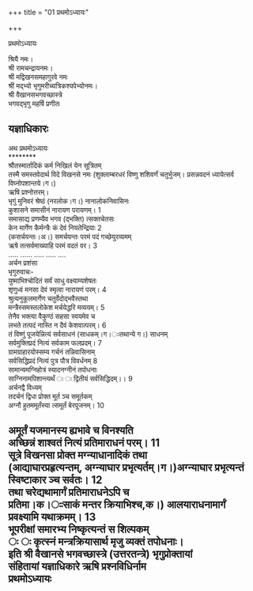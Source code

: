 +++
title = "01 प्रथमोऽध्यायः"

+++



प्रथमोऽध्यायः  




  
श्रियै नमः।  
श्री रामचन्द्रायनमः।  
श्री मद्विखनसमहागुरवे नमः  
श्री मद्भ्यो भृगुमरीच्यत्रिकश्यपेभ्योनमः।  
श्री वैखानसभगवच्छास्त्रे  
भगवद्भृगु महर्षि प्रणीतः  
  
यज्ञाधिकारः  
------------  
अथ प्रथमोऽध्यायः  
\*\*\*\*\*\*\*\*  
श्रौतस्मार्तादिकं कर्म निखिलं येन सूत्रितम्  
तस्मै समस्तवेदार्थ विदे विखनसे नमः (शुक्लाम्बरधरं विष्णु शशिवर्णं चतुर्भुजम्। प्रसन्नवदनं ध्यायेत्सर्व विघ्नोपशान्तये।ग।)  
ऋषि प्रश्नोत्तरम्।  
भृगुं मुनिवरं श्रेष्ठं (नरलोक।ग।) नानालोकनिवासिनः  
कुशासने समासीनं नारायण परायणम्। 1  
समासाद्य प्रणम्यैव भगव (द्भक्ति) त्सक्तचेतसः  
केन मार्गेण कैर्मन्त्रैः कं देवं नियतेन्द्रियाः 2  
(कसर्चयन्तः।अ।) समर्चयन्तः परमं पदं गच्छेयुरव्यमम्  
ऋषे तत्सर्वमाख्याहि परमं वदतं वर। 3  
..... ...... ..... ..... ....  
अर्चन प्रशंसा  
भृगुरुवाचः-  
युष्माभिश्चोदितं सर्वं साधु वक्ष्याम्यशेषतः  
शृणुध्वं मनसा देवं स्मृत्वा नारायणं परम्। 4  
श्रुत्यनुकूलमार्गेण चतुर्वेदोद्भवैस्तथा  
मन्त्रैस्समस्तलोकेश मर्चयेद्धरि मव्ययम्। 5  
तेनैव भक्त्या वैकुण्ठं सहसा स्वयमेव च  
लभते तत्पदं नास्ति न दैवं केशवात्परम्। 6  
तं विष्णुं पूजयेन्नित्यं सर्वसाधनं (साधकम्।ग।ःःतथान्ये ग।) साधनम्  
सर्वमुक्तिप्रदं नित्यं सर्वकाम फलप्रदम्। 7  
ग्रामग्राहारयोस्सम्य गर्चनं तन्निवासिनाम्  
सर्वसिद्धिप्रदं नित्यं पुत्र पौत्र विवर्धनम् 8  
सामान्यमग्निहोत्रं स्यादनग्नीनं तपोधनाः  
साग्निनामपिशान्त्यर्थं ः ः द्वितीयं सर्वसिद्धिदम्।। 9  
अर्चनद्वै विध्यम्  
तदर्चनं द्विधा प्रोक्त मूर्त ञ्च समूर्तकम्  
अग्नौ हुतममूर्तंस्या त्समूर्तं बेरपूजनम्। 10  
  
  
अमूर्तं यजमानस्य ह्यभावे च विनश्यति  
अच्छिन्नं शाश्वतं नित्यं प्रतिमाराधनं परम्। 11  
सूत्रे विखनसा प्रोक्त मग्न्याधानादिकं तथा  
(आद्याघारप्रहृत्यन्तम्, अग्न्याघार प्रभृत्यर्तम्।ग।)अग्न्याघार प्रभृत्यन्तं स्विष्टाकार ञ्च सर्वतः। 12  
तथा चरेद्यथामार्गं प्रतिमाराधनेऽपि च  
प्रतिमा।क।ःःसाकं मन्तर क्रियाभिश्च,क।) आलयाराधनामार्गं प्रवक्ष्यामि यथाक्रमम्। 13  
भूपरीक्षां समारभ्य निष्कृत्यन्तं स शिल्पकम्  
ः ः कृत्स्नं मन्त्रक्रियासार्थ मृजु व्यक्तं तपोधनाः।  
इति श्री वैखानसे भगवच्छास्त्रे (उत्तरतन्त्रे) भृगुप्रोक्तायां  
संहितायां यज्ञाधिकारे ऋषि प्रश्नविधिर्नाम  
प्रथमोऽध्यायः  
--------------
